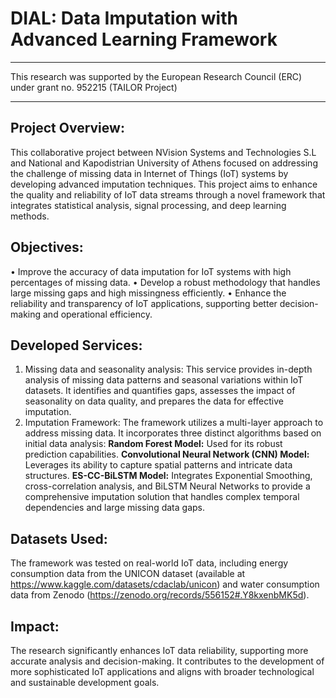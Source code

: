 # DIAL: Data Imputation with Advanced Learning Framework
___________________________________________________________________________________________________________
This research was supported by the European Research Council (ERC) under grant no. 952215 (TAILOR Project)
___________________________________________________________________________________________________________

## Project Overview:
This collaborative project between NVision Systems and Technologies S.L and National and Kapodistrian University of Athens focused on addressing the challenge of missing data in Internet of Things (IoT) systems by developing advanced imputation techniques. This project aims to enhance the quality and reliability of IoT data streams through a novel framework that integrates statistical analysis, signal processing, and deep learning methods.

## Objectives:
•	Improve the accuracy of data imputation for IoT systems with high percentages of missing data.
•	Develop a robust methodology that handles large missing gaps and high missingness efficiently.
•	Enhance the reliability and transparency of IoT applications, supporting better decision-making and operational efficiency.

## Developed Services:
1.	Missing data and seasonality analysis: This service provides in-depth analysis of missing data patterns and seasonal variations within IoT datasets. It identifies and quantifies gaps, assesses the impact of seasonality on data quality, and prepares the data for effective imputation.
2.	Imputation Framework: The framework utilizes a multi-layer approach to address missing data. It incorporates three distinct algorithms based on initial data analysis:
   **Random Forest Model:** Used for its robust prediction capabilities.
   **Convolutional Neural Network (CNN) Model:** Leverages its ability to capture spatial patterns and intricate data structures.
   **ES-CC-BiLSTM Model:** Integrates Exponential Smoothing, cross-correlation analysis, and BiLSTM Neural Networks to provide a comprehensive imputation solution that handles complex temporal dependencies and large missing data gaps.

## Datasets Used: 
The framework was tested on real-world IoT data, including energy consumption data from the UNICON dataset (available at https://www.kaggle.com/datasets/cdaclab/unicon) and water consumption data from Zenodo (https://zenodo.org/records/556152#.Y8kxenbMK5d).

## Impact: 
The research significantly enhances IoT data reliability, supporting more accurate analysis and decision-making. It contributes to the development of more sophisticated IoT applications and aligns with broader technological and sustainable development goals.

